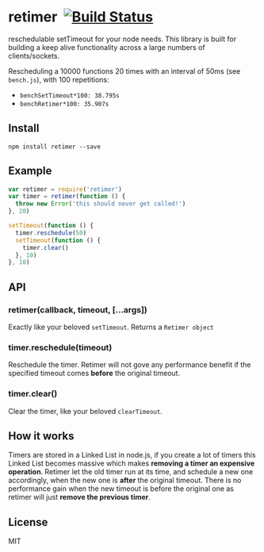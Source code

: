 # retimer&nbsp;&nbsp;[![Build Status](https://travis-ci.org/mcollina/retimer.png)](https://travis-ci.org/mcollina/retimer)

reschedulable setTimeout for your node needs. This library is built for
building a keep alive functionality across a large numbers of
clients/sockets.

Rescheduling a 10000 functions 20 times with an interval of 50ms (see
`bench.js`), with 100 repetitions:

* `benchSetTimeout*100: 38.795s`
* `benchRetimer*100: 35.907s`


## Install

```
npm install retimer --save
```

## Example

```js
var retimer = require('retimer')
var timer = retimer(function () {
  throw new Error('this should never get called!')
}, 20)

setTimeout(function () {
  timer.reschedule(50)
  setTimeout(function () {
    timer.clear()
  }, 10)
}, 10)
```

## API

### retimer(callback, timeout, [...args])

Exactly like your beloved `setTimeout`.
Returns a `Retimer object`

### timer.reschedule(timeout)

Reschedule the timer.
Retimer will not gove any performance benefit if the specified timeout comes __before__ the original timeout.

### timer.clear()

Clear the timer, like your beloved `clearTimeout`.

## How it works

Timers are stored in a Linked List in node.js, if you create a lot of
timers this Linked List becomes massive which makes __removing a timer an expensive operation__.
Retimer let the old timer run at its time, and schedule a new one accordingly, when the new one is __after__ the original timeout.
There is no performance gain when the new timeout is before the original one as retimer will just __remove the previous timer__.

## License

MIT
